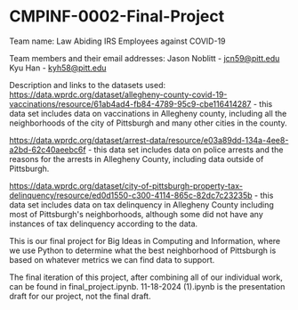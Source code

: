 # CMPINF-0002-Final-Project

Team name: Law Abiding IRS Employees against COVID-19

Team members and their email addresses: Jason Noblitt - jcn59@pitt.edu
Kyu Han - kyh58@pitt.edu

Description and links to the datasets used: 
https://data.wprdc.org/dataset/allegheny-county-covid-19-vaccinations/resource/61ab4ad4-fb84-4789-95c9-cbe116414287 - this data set includes data on vaccinations in Allegheny county, including all the neighborhoods of the city of Pittsburgh and many other cities in the county.

https://data.wprdc.org/dataset/arrest-data/resource/e03a89dd-134a-4ee8-a2bd-62c40aeebc6f - this data set includes data on police arrests and the reasons for the arrests in Allegheny County, including data outside of Pittsburgh.

https://data.wprdc.org/dataset/city-of-pittsburgh-property-tax-delinquency/resource/ed0d1550-c300-4114-865c-82dc7c23235b - this data set includes data on tax delinquency in Allegheny County including most of Pittsburgh's neighborhoods, although some did not have any instances of tax delinquency according to the data.

This is our final project for Big Ideas in Computing and Information, where we use Python to determine what the best neighborhood of Pittsburgh is based on whatever metrics we can find data to support.

The final iteration of this project, after combining all of our individual work, can be found in final_project.ipynb. 11-18-2024 (1).ipynb is the presentation draft for our project, not the final draft.
